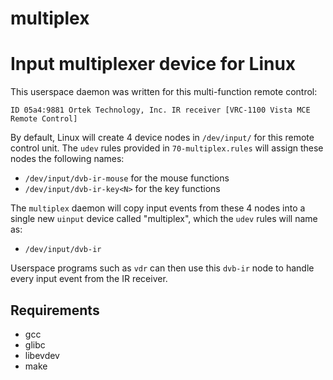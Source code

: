 # multiplex
Input multiplexer device for Linux
==================================

This userspace daemon was written for this multi-function remote control:

```
ID 05a4:9881 Ortek Technology, Inc. IR receiver [VRC-1100 Vista MCE Remote Control]
```

By default, Linux will create 4 device nodes in `/dev/input/` for this remote
control unit. The `udev` rules provided in `70-multiplex.rules` will assign
these nodes the following names:

- `/dev/input/dvb-ir-mouse` for the mouse functions
- `/dev/input/dvb-ir-key<N>` for the key functions

The `multiplex` daemon will copy input events from these 4 nodes into a single
new `uinput` device called "multiplex", which the `udev` rules will name as:

- `/dev/input/dvb-ir`

Userspace programs such as `vdr` can then use this `dvb-ir` node to handle
every input event from the IR receiver.

Requirements
------------

- gcc
- glibc
- libevdev
- make
